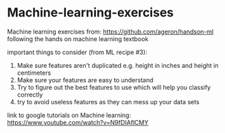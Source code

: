 # Machine-learning-exercises

Machine learning exercises from: https://github.com/ageron/handson-ml following the hands on machine learning textbook

important things to consider (from ML recipe #3):

1) Make sure features aren't duplicated e.g. height in inches and height in centimeters
2) Make sure your features are easy to understand
3) Try to figure out the best features to use which will help you classify correctly
4) try to avoid useless features as they can mess up your data sets

link to google tutorials on Machine learning: https://www.youtube.com/watch?v=N9fDIAflCMY
